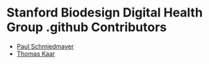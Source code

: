 <!--

This source file is part of the Stanford Biodesign Digital Health Group open-source organization

SPDX-FileCopyrightText: 2022 Stanford University and the project authors (see CONTRIBUTORS.md)

SPDX-License-Identifier: MIT

-->

# Stanford Biodesign Digital Health Group .github Contributors

* [Paul Schmiedmayer](https://github.com/PSchmiedmayer)
* [Thomas Kaar](https://github.com/ThomasKaar)